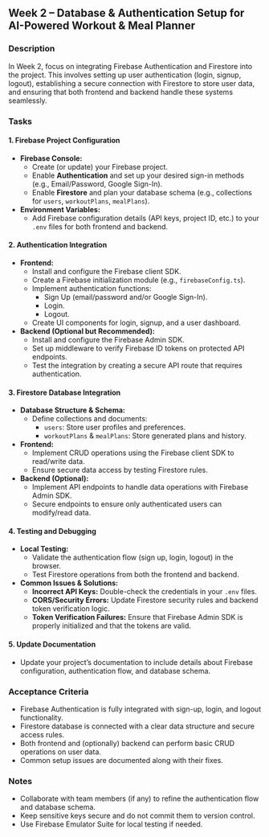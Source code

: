 ## Week 2 – Database & Authentication Setup for AI-Powered Workout & Meal Planner

### Description
In Week 2, focus on integrating Firebase Authentication and Firestore into the project. This involves setting up user authentication (login, signup, logout), establishing a secure connection with Firestore to store user data, and ensuring that both frontend and backend handle these systems seamlessly.

### Tasks

#### 1. Firebase Project Configuration
- **Firebase Console:**
  - Create (or update) your Firebase project.
  - Enable **Authentication** and set up your desired sign-in methods (e.g., Email/Password, Google Sign-In).
  - Enable **Firestore** and plan your database schema (e.g., collections for `users`, `workoutPlans`, `mealPlans`).
- **Environment Variables:**
  - Add Firebase configuration details (API keys, project ID, etc.) to your `.env` files for both frontend and backend.

#### 2. Authentication Integration
- **Frontend:**
  - Install and configure the Firebase client SDK.
  - Create a Firebase initialization module (e.g., `firebaseConfig.ts`).
  - Implement authentication functions:
    - Sign Up (email/password and/or Google Sign-In).
    - Login.
    - Logout.
  - Create UI components for login, signup, and a user dashboard.
- **Backend (Optional but Recommended):**
  - Install and configure the Firebase Admin SDK.
  - Set up middleware to verify Firebase ID tokens on protected API endpoints.
  - Test the integration by creating a secure API route that requires authentication.

#### 3. Firestore Database Integration
- **Database Structure & Schema:**
  - Define collections and documents:
    - `users`: Store user profiles and preferences.
    - `workoutPlans` & `mealPlans`: Store generated plans and history.
- **Frontend:**
  - Implement CRUD operations using the Firebase client SDK to read/write data.
  - Ensure secure data access by testing Firestore rules.
- **Backend (Optional):**
  - Implement API endpoints to handle data operations with Firebase Admin SDK.
  - Secure endpoints to ensure only authenticated users can modify/read data.

#### 4. Testing and Debugging
- **Local Testing:**
  - Validate the authentication flow (sign up, login, logout) in the browser.
  - Test Firestore operations from both the frontend and backend.
- **Common Issues & Solutions:**
  - **Incorrect API Keys:** Double-check the credentials in your `.env` files.
  - **CORS/Security Errors:** Update Firestore security rules and backend token verification logic.
  - **Token Verification Failures:** Ensure that Firebase Admin SDK is properly initialized and that the tokens are valid.

#### 5. Update Documentation
- Update your project’s documentation to include details about Firebase configuration, authentication flow, and database schema.

### Acceptance Criteria
- Firebase Authentication is fully integrated with sign-up, login, and logout functionality.
- Firestore database is connected with a clear data structure and secure access rules.
- Both frontend and (optionally) backend can perform basic CRUD operations on user data.
- Common setup issues are documented along with their fixes.

### Notes
- Collaborate with team members (if any) to refine the authentication flow and database schema.
- Keep sensitive keys secure and do not commit them to version control.
- Use Firebase Emulator Suite for local testing if needed.
